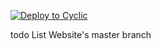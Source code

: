 [![Deploy to Cyclic](https://deploy.cyclic.app/button.svg)](https://deploy.cyclic.app/)

todo List Website's master branch
